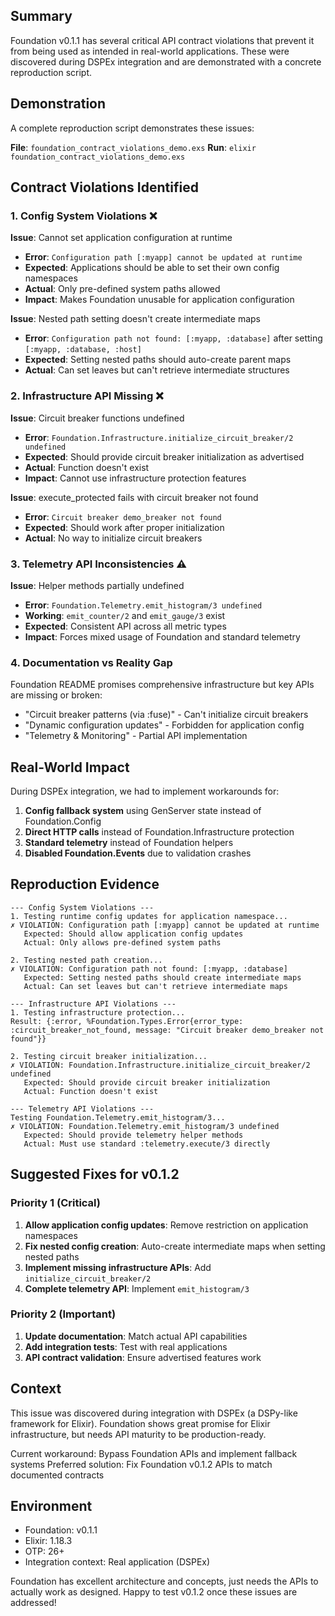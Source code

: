## Summary

Foundation v0.1.1 has several critical API contract violations that prevent it from being used as intended in real-world applications. These were discovered during DSPEx integration and are demonstrated with a concrete reproduction script.

## Demonstration

A complete reproduction script demonstrates these issues:

**File**: `foundation_contract_violations_demo.exs`
**Run**: `elixir foundation_contract_violations_demo.exs`

## Contract Violations Identified

### 1. Config System Violations ❌

**Issue**: Cannot set application configuration at runtime
- **Error**: `Configuration path [:myapp] cannot be updated at runtime`
- **Expected**: Applications should be able to set their own config namespaces
- **Actual**: Only pre-defined system paths allowed
- **Impact**: Makes Foundation unusable for application configuration

**Issue**: Nested path setting doesn't create intermediate maps
- **Error**: `Configuration path not found: [:myapp, :database]` after setting `[:myapp, :database, :host]`
- **Expected**: Setting nested paths should auto-create parent maps
- **Actual**: Can set leaves but can't retrieve intermediate structures

### 2. Infrastructure API Missing ❌

**Issue**: Circuit breaker functions undefined
- **Error**: `Foundation.Infrastructure.initialize_circuit_breaker/2 undefined`
- **Expected**: Should provide circuit breaker initialization as advertised
- **Actual**: Function doesn't exist
- **Impact**: Cannot use infrastructure protection features

**Issue**: execute_protected fails with circuit breaker not found
- **Error**: `Circuit breaker demo_breaker not found`
- **Expected**: Should work after proper initialization
- **Actual**: No way to initialize circuit breakers

### 3. Telemetry API Inconsistencies ⚠️

**Issue**: Helper methods partially undefined
- **Error**: `Foundation.Telemetry.emit_histogram/3 undefined`
- **Working**: `emit_counter/2` and `emit_gauge/3` exist
- **Expected**: Consistent API across all metric types
- **Impact**: Forces mixed usage of Foundation and standard telemetry

### 4. Documentation vs Reality Gap

Foundation README promises comprehensive infrastructure but key APIs are missing or broken:
- "Circuit breaker patterns (via :fuse)" - Can't initialize circuit breakers
- "Dynamic configuration updates" - Forbidden for application config
- "Telemetry & Monitoring" - Partial API implementation

## Real-World Impact

During DSPEx integration, we had to implement workarounds for:
1. **Config fallback system** using GenServer state instead of Foundation.Config
2. **Direct HTTP calls** instead of Foundation.Infrastructure protection
3. **Standard telemetry** instead of Foundation helpers
4. **Disabled Foundation.Events** due to validation crashes

## Reproduction Evidence

```
--- Config System Violations ---
1. Testing runtime config updates for application namespace...
✗ VIOLATION: Configuration path [:myapp] cannot be updated at runtime
   Expected: Should allow application config updates
   Actual: Only allows pre-defined system paths

2. Testing nested path creation...
✗ VIOLATION: Configuration path not found: [:myapp, :database]
   Expected: Setting nested paths should create intermediate maps
   Actual: Can set leaves but can't retrieve intermediate maps

--- Infrastructure API Violations ---
1. Testing infrastructure protection...
Result: {:error, %Foundation.Types.Error{error_type: :circuit_breaker_not_found, message: "Circuit breaker demo_breaker not found"}}

2. Testing circuit breaker initialization...
✗ VIOLATION: Foundation.Infrastructure.initialize_circuit_breaker/2 undefined
   Expected: Should provide circuit breaker initialization
   Actual: Function doesn't exist

--- Telemetry API Violations ---
Testing Foundation.Telemetry.emit_histogram/3...
✗ VIOLATION: Foundation.Telemetry.emit_histogram/3 undefined
   Expected: Should provide telemetry helper methods
   Actual: Must use standard :telemetry.execute/3 directly
```

## Suggested Fixes for v0.1.2

### Priority 1 (Critical)
1. **Allow application config updates**: Remove restriction on application namespaces
2. **Fix nested config creation**: Auto-create intermediate maps when setting nested paths
3. **Implement missing infrastructure APIs**: Add `initialize_circuit_breaker/2`
4. **Complete telemetry API**: Implement `emit_histogram/3`

### Priority 2 (Important)
1. **Update documentation**: Match actual API capabilities
2. **Add integration tests**: Test with real applications
3. **API contract validation**: Ensure advertised features work

## Context

This issue was discovered during integration with DSPEx (a DSPy-like framework for Elixir). Foundation shows great promise for Elixir infrastructure, but needs API maturity to be production-ready.

Current workaround: Bypass Foundation APIs and implement fallback systems
Preferred solution: Fix Foundation v0.1.2 APIs to match documented contracts

## Environment

- Foundation: v0.1.1
- Elixir: 1.18.3
- OTP: 26+
- Integration context: Real application (DSPEx)

Foundation has excellent architecture and concepts, just needs the APIs to actually work as designed. Happy to test v0.1.2 once these issues are addressed! 
